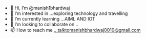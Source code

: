 - 👋 Hi, I’m @manish1bhardwaj
- 👀 I’m interested in ...exploring technology and travelling
- 🌱 I’m currently learning ...AIML AND IOT
- 💞️ I’m looking to collaborate on ..
- 📫 How to reach me ...talktomanishbhardwaj0010@gmail.com

<!---
manish1bhardwaj/manish1bhardwaj is a ✨ special ✨ repository because its `README.md` (this file) appears on your GitHub profile.
You can click the Preview link to take a look at your changes.
--->
